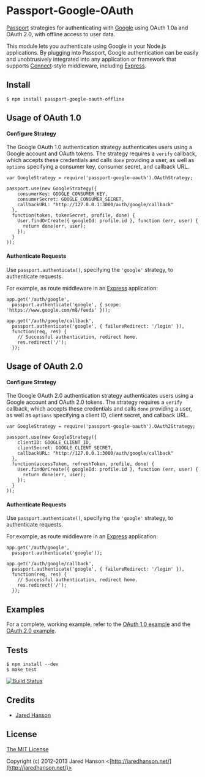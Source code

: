 # Passport-Google-OAuth

[Passport](http://passportjs.org/) strategies for authenticating with [Google](http://www.google.com/)
using OAuth 1.0a and OAuth 2.0, with offline access to user data.

This module lets you authenticate using Google in your Node.js applications.
By plugging into Passport, Google authentication can be easily and
unobtrusively integrated into any application or framework that supports
[Connect](http://www.senchalabs.org/connect/)-style middleware, including
[Express](http://expressjs.com/).

## Install

    $ npm install passport-google-oauth-offline

## Usage of OAuth 1.0

#### Configure Strategy

The Google OAuth 1.0 authentication strategy authenticates users using a Google
account and OAuth tokens.  The strategy requires a `verify` callback, which
accepts these credentials and calls `done` providing a user, as well as `options`
specifying a consumer key, consumer secret, and callback URL.

    var GoogleStrategy = require('passport-google-oauth').OAuthStrategy;

    passport.use(new GoogleStrategy({
        consumerKey: GOOGLE_CONSUMER_KEY,
        consumerSecret: GOOGLE_CONSUMER_SECRET,
        callbackURL: "http://127.0.0.1:3000/auth/google/callback"
      },
      function(token, tokenSecret, profile, done) {
        User.findOrCreate({ googleId: profile.id }, function (err, user) {
          return done(err, user);
        });
      }
    ));

#### Authenticate Requests

Use `passport.authenticate()`, specifying the `'google'` strategy, to
authenticate requests.

For example, as route middleware in an [Express](http://expressjs.com/)
application:

    app.get('/auth/google',
      passport.authenticate('google', { scope: 'https://www.google.com/m8/feeds' }));

    app.get('/auth/google/callback', 
      passport.authenticate('google', { failureRedirect: '/login' }),
      function(req, res) {
        // Successful authentication, redirect home.
        res.redirect('/');
      });

## Usage of OAuth 2.0

#### Configure Strategy

The Google OAuth 2.0 authentication strategy authenticates users using a Google
account and OAuth 2.0 tokens.  The strategy requires a `verify` callback, which
accepts these credentials and calls `done` providing a user, as well as
`options` specifying a client ID, client secret, and callback URL.

    var GoogleStrategy = require('passport-google-oauth').OAuth2Strategy;

    passport.use(new GoogleStrategy({
        clientID: GOOGLE_CLIENT_ID,
        clientSecret: GOOGLE_CLIENT_SECRET,
        callbackURL: "http://127.0.0.1:3000/auth/google/callback"
      },
      function(accessToken, refreshToken, profile, done) {
        User.findOrCreate({ googleId: profile.id }, function (err, user) {
          return done(err, user);
        });
      }
    ));

#### Authenticate Requests

Use `passport.authenticate()`, specifying the `'google'` strategy, to
authenticate requests.

For example, as route middleware in an [Express](http://expressjs.com/)
application:

    app.get('/auth/google',
      passport.authenticate('google'));

    app.get('/auth/google/callback', 
      passport.authenticate('google', { failureRedirect: '/login' }),
      function(req, res) {
        // Successful authentication, redirect home.
        res.redirect('/');
      });

## Examples

For a complete, working example, refer to the [OAuth 1.0 example](https://github.com/jaredhanson/passport-google-oauth/tree/master/examples/oauth)
and the [OAuth 2.0 example](https://github.com/jaredhanson/passport-google-oauth/tree/master/examples/oauth2).

## Tests

    $ npm install --dev
    $ make test

[![Build Status](https://secure.travis-ci.org/jaredhanson/passport-google-oauth.png)](http://travis-ci.org/jaredhanson/passport-google-oauth)

## Credits

  - [Jared Hanson](http://github.com/jaredhanson)

## License

[The MIT License](http://opensource.org/licenses/MIT)

Copyright (c) 2012-2013 Jared Hanson <[http://jaredhanson.net/](http://jaredhanson.net/)>
